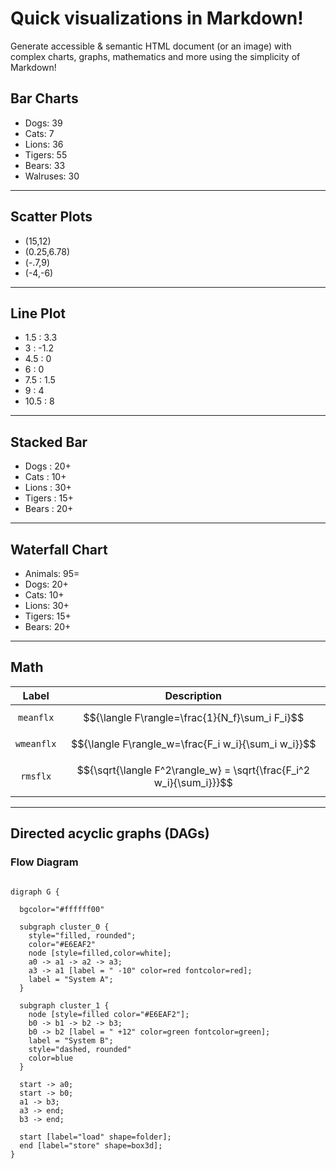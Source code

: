 # Quick visualizations in Markdown!

Generate accessible & semantic HTML document (or an image) with complex charts, graphs, mathematics and more using the simplicity of Markdown!

## Bar Charts    
- Dogs: 39
- Cats: 7
- Lions: 36
- Tigers: 55
- Bears: 33
- Walruses: 30

---

## Scatter Plots
- (15,12)
- (0.25,6.78)
- (-.7,9)
- (-4,-6)

---

## Line Plot
* 1.5 : 3.3
* 3 : -1.2
* 4.5 : 0
* 6 : 0
* 7.5 : 1.5
* 9 : 4
* 10.5 : 8

---

## Stacked Bar
* Dogs : 20+
* Cats : 10+
* Lions : 30+
* Tigers : 15+
* Bears : 20+

---

## Waterfall Chart
- Animals: 95=
- Dogs: 20+
- Cats: 10+
- Lions: 30+
- Tigers: 15+
- Bears: 20+

--- 

## Math
| Label        |  Description                                                        |
| :----------: | :-----------------------------------------------------------------: |
| `meanflx`    | $${\langle F\rangle=\frac{1}{N_f}\sum_i F_i}$$                      |
| `wmeanflx`   | $${\langle F\rangle_w=\frac{F_i w_i}{\sum_i w_i}}$$                 |
| `rmsflx`     | $${\sqrt{\langle F^2\rangle_w} = \sqrt{\frac{F_i^2 w_i}{\sum_i}}}$$ |

--- 

## Directed acyclic graphs (DAGs)

### Flow Diagram

```{.graph .center prog=neato}

digraph G {

  bgcolor="#ffffff00"

  subgraph cluster_0 {
    style="filled, rounded";
    color="#E6EAF2"
    node [style=filled,color=white];
    a0 -> a1 -> a2 -> a3;
    a3 -> a1 [label = " -10" color=red fontcolor=red];
    label = "System A";
  }

  subgraph cluster_1 {
    node [style=filled color="#E6EAF2"];
    b0 -> b1 -> b2 -> b3;
    b0 -> b2 [label = " +12" color=green fontcolor=green];
    label = "System B";
    style="dashed, rounded"
    color=blue
  }

  start -> a0;
  start -> b0;
  a1 -> b3;
  a3 -> end;
  b3 -> end;

  start [label="load" shape=folder];
  end [label="store" shape=box3d];
}
```